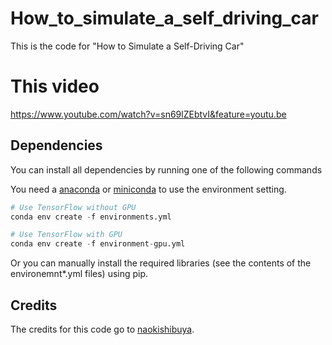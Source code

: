# How_to_simulate_a_self_driving_car
This is the code for "How to Simulate a Self-Driving Car"

# This video 

https://www.youtube.com/watch?v=sn69lZEbtvI&feature=youtu.be



## Dependencies

You can install all dependencies by running one of the following commands

You need a [anaconda](https://www.continuum.io/downloads) or [miniconda](https://conda.io/miniconda.html) to use the environment setting.

```python
# Use TensorFlow without GPU
conda env create -f environments.yml 

# Use TensorFlow with GPU
conda env create -f environment-gpu.yml
```

Or you can manually install the required libraries (see the contents of the environemnt*.yml files) using pip.




## Credits

The credits for this code go to [naokishibuya](https://github.com/naokishibuya).



